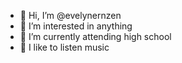 - 👋 Hi, I’m @evelynernzen
- 👀 I’m interested in anything  
- 🌱 I’m currently attending high school
- 💞️ I like to listen music

<!---
evelynlinda04/evelynlinda04 is a ✨ special ✨ repository because its `README.md` (this file) appears on your GitHub profile.
You can click the Preview link to take a look at your changes.
--->
